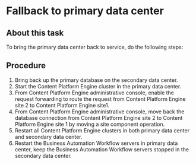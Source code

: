 # Fallback to primary data center

## About this task

To bring the primary data center back to service, do the following steps:

## Procedure

1. Bring back up the primary database on the secondary data center.
2. Start the Content Platform Engine cluster in the primary data center.
3. From Content Platform Engine administrative console, enable the request forwarding to
route the request from Content Platform Engine site 2 to Content Platform Engine site1.
4. From Content Platform Engine administrative console, move back the database connection
from Content Platform Engine site 2 to Content Platform Engine site 1 by moving a site component
operation.
5. Restart all Content Platform Engine clusters in both primary data center and secondary
data center.
6. Restart the Business Automation Workflow servers in primary data center, keep the
Business Automation Workflow servers stopped in the secondary data center.